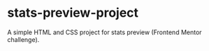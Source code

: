 # stats-preview-project
A simple HTML and CSS project for stats preview (Frontend Mentor challenge).
